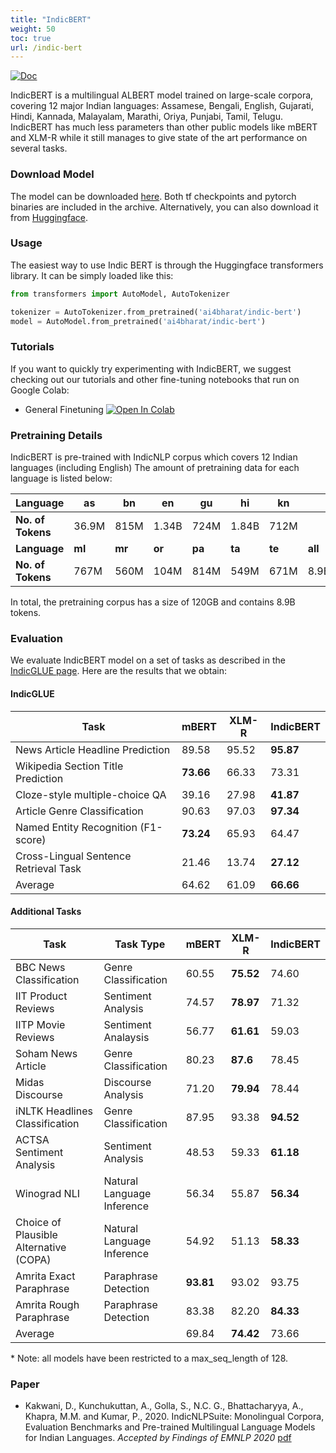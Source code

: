 ```yaml
---
title: "IndicBERT"
weight: 50
toc: true
url: /indic-bert
---
```

<a href="https://huggingface.co/ai4bharat/indic-bert"><img alt="Doc" src="https://img.shields.io/static/v1?url=https%3A%2F%2Fhuggingface.co%2Fai4bharat%2Findic-bert&label=Huggingface&color=green&message=indic-bert&logo=huggingface"></a>
  

IndicBERT is a multilingual ALBERT model trained on large-scale corpora, covering 12 major Indian languages: Assamese, Bengali, English, Gujarati, Hindi, Kannada, Malayalam, Marathi, Oriya, Punjabi, Tamil, Telugu. IndicBERT has much less parameters than other public models like mBERT and XLM-R while it still manages to give state of the art performance on several tasks.

### Download Model

The model can be downloaded [here](https://storage.googleapis.com/ai4bharat-public-indic-nlp-corpora/models/indic-bert-v1.tar.gz). Both tf checkpoints and pytorch binaries are included in the archive. Alternatively, you can also download it from [Huggingface](https://huggingface.co/ai4bharat/indic-bert).

### Usage

The easiest way to use Indic BERT is through the Huggingface transformers library. It can be simply loaded like this:

```python
from transformers import AutoModel, AutoTokenizer

tokenizer = AutoTokenizer.from_pretrained('ai4bharat/indic-bert')
model = AutoModel.from_pretrained('ai4bharat/indic-bert')
```



### Tutorials

If you want to quickly try experimenting with IndicBERT, we suggest checking out our tutorials and other fine-tuning notebooks that run on Google Colab:
* General Finetuning [![Open In Colab](https://colab.research.google.com/assets/colab-badge.svg)](https://colab.research.google.com/github/ai4bharat/indic-bert/blob/master/notebooks/finetuning.ipynb)


### Pretraining Details

IndicBERT is pre-trained with IndicNLP corpus which covers 12 Indian languages (including English) The amount of pretraining data for each language is listed below:

| Language          | as     | bn     | en     | gu     | hi     | kn     |         |
| ----------------- | ------ | ------ | ------ | ------ | ------ | ------ | ------- |
| **No. of Tokens** | 36.9M  | 815M   | 1.34B  | 724M   | 1.84B  | 712M   |         |
| **Language**      | **ml** | **mr** | **or** | **pa** | **ta** | **te** | **all** |
| **No. of Tokens** | 767M   | 560M   | 104M   | 814M   | 549M   | 671M   | 8.9B    |


In total, the pretraining corpus has a size of 120GB and contains 8.9B tokens.


### Evaluation

We evaluate IndicBERT model on a set of tasks as described in the [IndicGLUE page](/indic-glue). Here are the results that we obtain:

#### IndicGLUE

Task | mBERT | XLM-R | IndicBERT |
-----| ----- | ----- | ------ |
News Article Headline Prediction | 89.58 | 95.52 | **95.87** |
Wikipedia Section Title Prediction| **73.66** | 66.33 | 73.31 |
Cloze-style multiple-choice QA | 39.16 | 27.98 | **41.87** |
Article Genre Classification | 90.63 | 97.03 | **97.34** |
Named Entity Recognition (F1-score) | **73.24** | 65.93 | 64.47 | 
Cross-Lingual Sentence Retrieval Task | 21.46 | 13.74 | **27.12** |
Average | 64.62 | 61.09 | **66.66** |

#### Additional Tasks


Task | Task Type | mBERT | XLM-R | IndicBERT |
-----| ----- | ----- | ------ | ----- |
BBC News Classification | Genre Classification | 60.55 | **75.52** | 74.60 |
IIT Product Reviews | Sentiment Analysis | 74.57 | **78.97** | 71.32 |
IITP Movie Reviews | Sentiment Analaysis | 56.77 | **61.61** | 59.03 |
Soham News Article | Genre Classification | 80.23 | **87.6** | 78.45 |
Midas Discourse | Discourse Analysis | 71.20 | **79.94** | 78.44 |
iNLTK Headlines Classification | Genre Classification | 87.95 | 93.38 | **94.52** |
ACTSA Sentiment Analysis | Sentiment Analysis | 48.53 | 59.33 | **61.18** |
Winograd NLI | Natural Language Inference | 56.34 | 55.87 | **56.34** |
Choice of Plausible Alternative (COPA) | Natural Language Inference | 54.92 | 51.13 | **58.33** |
Amrita Exact Paraphrase | Paraphrase Detection | **93.81** | 93.02 | 93.75 |
Amrita Rough Paraphrase | Paraphrase Detection | 83.38 | 82.20 | **84.33** |
Average |  |  69.84 | **74.42** | 73.66 |


\* Note: all models have been restricted to a max_seq_length of 128.



### Paper


* Kakwani, D., Kunchukuttan, A., Golla, S., N.C. G., Bhattacharyya, A., Khapra, M.M. and Kumar, P., 2020. IndicNLPSuite: Monolingual Corpora, Evaluation Benchmarks and Pre-trained Multilingual Language Models for Indian Languages. *Accepted by Findings of EMNLP 2020* [pdf](https://indicnlp.ai4bharat.org/papers/arxiv2020_indicnlp_corpus.pdf)


